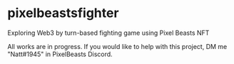 # pixelbeastsfighter
Exploring Web3 by turn-based fighting game using Pixel Beasts NFT

All works are in progress. If you would like to help with this project, DM me "Natt#1945" in PixelBeasts Discord.
